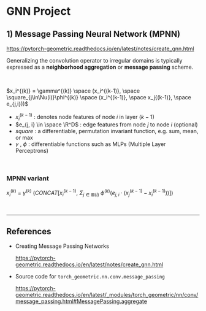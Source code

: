 # GNN Project 

## 1) Message Passing Neural Network (MPNN)
https://pytorch-geometric.readthedocs.io/en/latest/notes/create_gnn.html

Generalizing the convolution operator to irregular domains is typically expressed as a **neighborhood aggregation** or **message passing** scheme.

</br>

$x_i^{(k)} =  \gamma^{(k)} \space (x_i^{(k-1)}, \space \square_{j\in\Nu(i)}\phi^{(k)} \space (x_i^{(k-1)}, \space x_j{(k-1)}, \space e_{j,i}))$

- $x_i^{(k-1)}$ : denotes node features of node $i$ in layer $(k-1)$ 
- $e_{j, i} \in \space \R^D$ : edge features from node $j$ to node $i$ (optional) 
- $square$ : a differentiable, permutation invariant function, e.g. sum, mean, or max 
- $\gamma$ , $\phi$ : differentiable functions such as MLPs (Multiple Layer Perceptrons) 

</br>  

### MPNN variant

$x_i^{(k)}$ $=$ $\gamma^{(k)}$ $(CONCAT[x_i^{(k-1)},$ $\Sigma_{j\in\boxtimes(i)}$ $\phi^{(k)}(e_{j, i}\cdot(x_j^{(k-1)}-x_i^{(k-1)}))])$

</br>

***

## References 
- Creating Message Passing Networks
  
  https://pytorch-geometric.readthedocs.io/en/latest/notes/create_gnn.html

- Source code for `torch_geometric.nn.conv.message_passing`
  
  https://pytorch-geometric.readthedocs.io/en/latest/_modules/torch_geometric/nn/conv/message_passing.html#MessagePassing.aggregate


